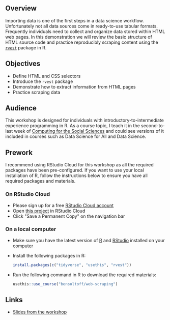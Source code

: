 ## Overview

Importing data is one of the first steps in a data science workflow. Unfortunately not all data sources come in ready-to-use tabular formats. Frequently individuals need to collect and organize data stored within HTML web pages. In this demonstration we will review the basic structure of HTML source code and practice reproducibly scraping content using the [`rvest`](https://rvest.tidyverse.org/) package in R.

## Objectives

- Define HTML and CSS selectors
- Introduce the `rvest` package
- Demonstrate how to extract information from HTML pages
- Practice scraping data

## Audience

This workshop is designed for individuals with introductory-to-intermediate experience programming in R. As a course topic, I teach it in the second-to-last week of [Computing for the Social Sciences](https://cfss.uchicago.edu/) and could see versions of it included in courses such as Data Science for All and Data Science.

## Prework

I recommend using RStudio Cloud for this workshop as all the required packages have been pre-configured. If you want to use your local installation of R, follow the instructions below to ensure you have all required packages and materials.

### On RStudio Cloud

- Please sign up for a free [RStudio Cloud account](https://rstudio.cloud)
- Open [this project](https://rstudio.cloud/project/3460048) in RStudio Cloud
- Click "Save a Permanent Copy" on the navigation bar

### On a local computer

- Make sure you have the latest version of [R](https://www.r-project.org/) and [RStudio](https://www.rstudio.com/products/rstudio/download/#download) installed on your computer
- Install the following packages in R:

    ```r
    install.packages(c("tidyverse", "usethis", "rvest"))
    ```
- Run the following command in R to download the required materials:

    ```r
    usethis::use_course("bensoltoff/web-scraping")
    ```

## Links

- [Slides from the workshop](slides/index.html)
